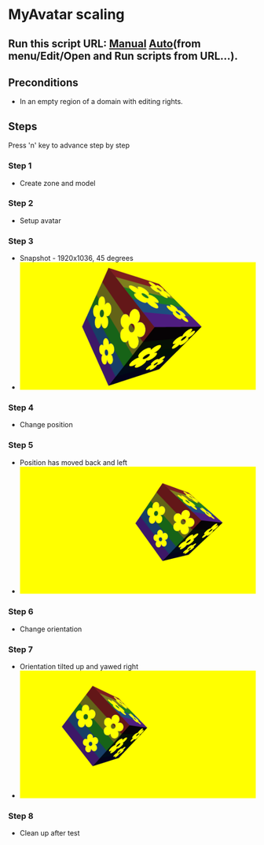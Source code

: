# MyAvatar scaling
## Run this script URL: [Manual](./test.js?raw=true)   [Auto](./testAuto.js?raw=true)(from menu/Edit/Open and Run scripts from URL...).

## Preconditions
- In an empty region of a domain with editing rights.

## Steps
Press 'n' key to advance step by step

### Step 1
- Create zone and model
### Step 2
- Setup avatar
### Step 3
- Snapshot - 1920x1036, 45 degrees
- ![](./ExpectedImage_00000.png)
### Step 4
- Change position
### Step 5
- Position has moved back and left
- ![](./ExpectedImage_00001.png)
### Step 6
- Change orientation
### Step 7
- Orientation tilted up and yawed right
- ![](./ExpectedImage_00002.png)
### Step 8
- Clean up after test

